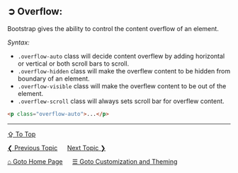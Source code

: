 ## &#10162; Overflow:
Bootstrap gives the ability to control the content overflow of an element.

*Syntax:* 
- `.overflow-auto` class will decide content overflew by adding horizontal or vertical or both scroll bars to scroll.
- `.overflow-hidden` class will make the overflew content to be hidden from boundary of an element.
- `.overflow-visible` class will make the overflew content to be out of the element.
- `.overflew-scroll` class will always sets scroll bar for overflew content.

```html
<p class="overflow-auto">...</p>
```

---
[&#8682; To Top](#-overflow)

[&#10094; Previous Topic](./customization-and-theming.interactions.md) &emsp; [Next Topic &#10095;](./customization-and-theming.position.md)

[&#8962; Goto Home Page](../../README.md) &emsp; [&#9776; Goto Customization and Theming](./customization-and-theming.md)